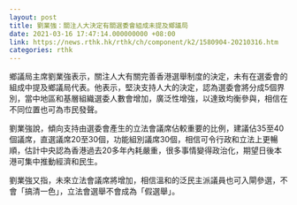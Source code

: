 ```yaml
---
layout: post
title: 劉業強：關注人大決定有關選委會組成未提及鄉議局
date: 2021-03-16 17:47:14.000000000 +08:00
link: https://news.rthk.hk/rthk/ch/component/k2/1580904-20210316.htm
categories: rthk
---
```


鄉議局主席劉業強表示，關注人大有關完善香港選舉制度的決定，未有在選委會的組成中提及鄉議局代表。他表示，堅決支持人大的決定，認為選委會將分成5個界別，當中地區和基層組織選委人數會增加，廣泛性增強，以達致均衡參與，相信在不同位置也可為市民發聲。

劉業強說，傾向支持由選委會產生的立法會議席佔較重要的比例，建議佔35至40個議席，直選議席20至30個，功能組別議席30個，相信可令行政和立法上更暢順，估計中央認為香港過去20多年內耗嚴重，很多事情變得政治化，期望日後本港可集中推動經濟和民生。

劉業強又指，未來立法會議席將增加，相信溫和的泛民主派議員也可入閘參選，不會「搞清一色」，立法會選舉不會成為「假選舉」。
